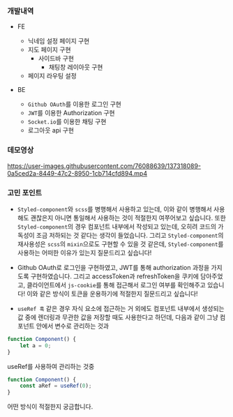 ### 개발내역
- FE
  - 닉네임 설정 페이지 구현
  - 지도 페이지 구현
    - 사이드바 구현
      - 채팅창 레이아웃 구현
  - 페이지 라우팅 설정

- BE 
  - `Github OAuth`를 이용한 로그인 구현
  - `JWT`를 이용한 Authorization 구현
  - `Socket.io`를 이용한 채팅 구현 
  - 로그아웃 api 구현


### 데모영상
https://user-images.githubusercontent.com/76088639/137318089-0a5ced2a-8449-47c2-8950-1cb714cfd894.mp4


### 고민 포인트
- `Styled-component`와 `scss`를 병행해서 사용하고 있는데, 이와 같이 병행해서 사용해도 괜찮은지 아니면 통일해서 사용하는 것이 적절한지 여쭈어보고 싶습니다. 또한 `Styled-component`의 경우 컴포넌트 내부에서 작성되고 있는데, 오히려 코드의 가독성이 조금 저하되는 것 같다는 생각이 들었습니다. 그리고 `Styled-component`의 재사용성은 `scss`의 `mixin`으로도 구현할 수 있을 것 같은데, `Styled-component`를 사용하는 어떠한 이유가 있는지 질문드리고 싶습니다!

- Github OAuth로 로그인을 구현하였고, JWT를 통해 authorization 과정을 가지도록 구현하였습니다. 그리고 accessToken과 refreshToken을 쿠키에 담아주었고, 클라이언트에서 `js-cookie`를 통해 접근해서 로그인 여부를 확인해주고 있습니다! 이와 같은 방식이 토큰을 운용하기에 적절한지 질문드리고 싶습니다!

- `useRef 훅` 같은 경우 자식 요소에 접근하는 거 외에도 컴포넌트 내부에서 생성되는 값 중에 렌더링과 무관한 값을 저장할 때도 사용한다고 하던데, 다음과 같이 그냥 컴포넌트 안에서 변수로 관리하는 것과 
```javascript
function Component() {
	let a = 0;
}
```
useRef를 사용하여 관리하는 것중
```javascript
function Component() {
	const aRef = useRef(0);
}
```
어떤 방식이 적절한지 궁금합니다.
